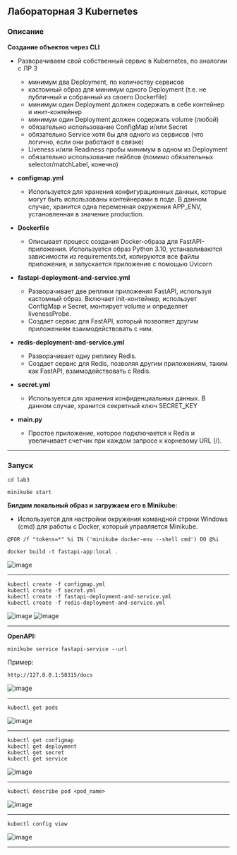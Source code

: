 ## Лабораторная 3 Kubernetes

### Описание
**Создание объектов через CLI**
- Разворачиваем свой собственный сервис в Kubernetes, по аналогии с ЛР 3
  - минимум два Deployment, по количеству сервисов 
  - кастомный образ для минимум одного Deployment (т.е. не публичный и собранный из своего Dockerfile)
  - минимум один Deployment должен содержать в себе контейнер и инит-контейнер 
  - минимум один Deployment должен содержать volume (любой)
  - обязательно использование ConfigMap и/или Secret 
  - обязательно Service хотя бы для одного из сервисов (что логично, если они работают в связке)
  - Liveness и/или Readiness пробы минимум в одном из Deployment 
  - обязательно использование лейблов (помимо обязательных selector/matchLabel, конечно)


- **configmap.yml**
  - Используется для хранения конфигурационных данных, которые могут быть использованы контейнерами в поде. В данном случае, хранится одна переменная окружения APP_ENV, установленная в значение production.
- **Dockerfile**
  - Описывает процесс создания Docker-образа для FastAPI-приложения. Используется образ Python 3.10, устанавливаются зависимости из requirements.txt, копируются все файлы приложения, и запускается приложение с помощью Uvicorn
- **fastapi-deployment-and-service.yml**
  - Разворачивает две реплики приложения FastAPI, используя кастомный образ. Включает init-контейнер, использует ConfigMap и Secret, монтирует volume и определяет livenessProbe.
  - Создает сервис для FastAPI, который позволяет другим приложениям взаимодействовать с ним.
- **redis-deployment-and-service.yml**
  - Разворачивает одну реплику Redis.
  - Создает сервис для Redis, позволяя другим приложениям, таким как FastAPI, взаимодействовать с Redis.
- **secret.yml**
  - Используется для хранения конфиденциальных данных. В данном случае, хранится секретный ключ SECRET_KEY
- **main.py**
  - Простое приложение, которое подключается к Redis и увеличивает счетчик при каждом запросе к корневому URL (/).
___
### Запуск
```commandline
cd lab3
```
  
```commandline
minikube start
```
**Билдим локальный образ и загружаем его в Minikube:**
- Используется для настройки окружения командной строки Windows (cmd) для работы с Docker, который управляется Minikube.
```commandline
@FOR /f "tokens=*" %i IN ('minikube docker-env --shell cmd') DO @%i
```
```commandline
docker build -t fastapi-app:local .
```
![image](https://github.com/AndreyPriv/containerization_and_orchestration_itmo/blob/main/lab4/docs/1.png)
___
```commandline
kubectl create -f configmap.yml
kubectl create -f secret.yml
kubectl create -f fastapi-deployment-and-service.yml
kubectl create -f redis-deployment-and-service.yml
```
![image](https://github.com/AndreyPriv/containerization_and_orchestration_itmo/blob/main/lab4/docs/2.png)
![image](https://github.com/AndreyPriv/containerization_and_orchestration_itmo/blob/main/lab4/docs/4.png)
___
**OpenAPI:**
```commandline
minikube service fastapi-service --url
```
Пример:
```commandline
http://127.0.0.1:58315/docs
```
![image](https://github.com/AndreyPriv/containerization_and_orchestration_itmo/blob/main/lab4/docs/3.png)
___
```commandline
kubectl get pods
```
![image](https://github.com/AndreyPriv/containerization_and_orchestration_itmo/blob/main/lab4/docs/1.png)
___
```commandline
kubectl get configmap
kubectl get deployment
kubectl get secret
kubectl get service
```
![image](https://github.com/AndreyPriv/containerization_and_orchestration_itmo/blob/main/lab4/docs/5.png)
___
```commandline
kubectl describe pod <pod_name>
```

![image](https://github.com/AndreyPriv/containerization_and_orchestration_itmo/blob/main/lab4/docs/6.png)

___
```commandline
kubectl config view
```
![image](https://github.com/AndreyPriv/containerization_and_orchestration_itmo/blob/main/lab4/docs/7.png)
___
